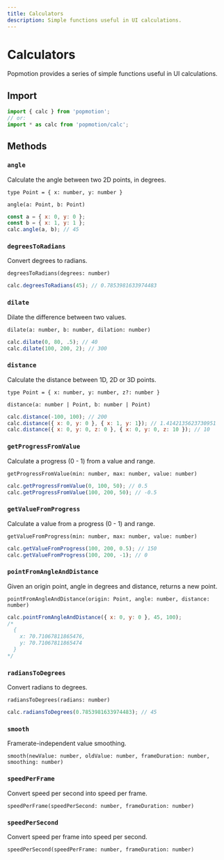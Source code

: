 ```yaml
---
title: Calculators
description: Simple functions useful in UI calculations.
---
```


# Calculators

Popmotion provides a series of simple functions useful in UI calculations.

## Import

```javascript
import { calc } from 'popmotion';
// or:
import * as calc from 'popmotion/calc';
```

## Methods

### `angle`
Calculate the angle between two 2D points, in degrees.

`type Point = { x: number, y: number }`

`angle(a: Point, b: Point)`

```javascript
const a = { x: 0, y: 0 };
const b = { x: 1, y: 1 };
calc.angle(a, b); // 45
```

### `degreesToRadians`
Convert degrees to radians.

`degreesToRadians(degrees: number)`

```javascript
calc.degreesToRadians(45); // 0.7853981633974483
```

### `dilate`
Dilate the difference between two values.

`dilate(a: number, b: number, dilation: number)`

```javascript
calc.dilate(0, 80, .5); // 40
calc.dilate(100, 200, 2); // 300
```

### `distance`
Calculate the distance between 1D, 2D or 3D points.

`type Point = { x: number, y: number, z?: number }`

`distance(a: number | Point, b: number | Point)`

```javascript
calc.distance(-100, 100); // 200
calc.distance({ x: 0, y: 0 }, { x: 1, y: 1}); // 1.4142135623730951
calc.distance({ x: 0, y: 0, z: 0 }, { x: 0, y: 0, z: 10 }); // 10
```

### `getProgressFromValue`
Calculate a progress (0 - 1) from a value and range.

`getProgressFromValue(min: number, max: number, value: number)`

```javascript
calc.getProgressFromValue(0, 100, 50); // 0.5
calc.getProgressFromValue(100, 200, 50); // -0.5
```

### `getValueFromProgress`
Calculate a value from a progress (0 - 1) and range.

`getValueFromProgress(min: number, max: number, value: number)`

```javascript
calc.getValueFromProgress(100, 200, 0.5); // 150
calc.getValueFromProgress(100, 200, -1); // 0
```

### `pointFromAngleAndDistance`
Given an origin point, angle in degrees and distance, returns a new point.

`pointFromAngleAndDistance(origin: Point, angle: number, distance: number)`

```javascript
calc.pointFromAngleAndDistance({ x: 0, y: 0 }, 45, 100);
/*
  {
    x: 70.71067811865476,
    y: 70.71067811865474
  }
*/
```

### `radiansToDegrees`
Convert radians to degrees.

`radiansToDegrees(radians: number)`

```javascript
calc.radiansToDegrees(0.7853981633974483); // 45
```

### `smooth`
Framerate-independent value smoothing.

`smooth(newValue: number, oldValue: number, frameDuration: number, smoothing: number)`

### `speedPerFrame`
Convert speed per second into speed per frame.

`speedPerFrame(speedPerSecond: number, frameDuration: number)`

### `speedPerSecond`
Convert speed per frame into speed per second.

`speedPerSecond(speedPerFrame: number, frameDuration: number)`
